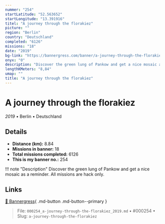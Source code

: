 ```yaml
---
nummer: "254"
startLatitude: "52.563652"
startLongitude: "13.391916"
titel: "A journey through the florakiez"
picture: ""
region: "Berlin"
country: "Deutschland"
completed: "6126"
missions: "18"
date: "2019"
bg-link: "https://bannergress.com/banner/a-journey-through-the-florakiez-ac90"
onyx: "0"
description: "Discover the green lung of Pankow and get a nice mosaic as a reminder. All missions are hack only."
lengthKMeters: "8,84"
umap: ""
title: "A journey through the florakiez"
---
```

# A journey through the florakiez

*2019* • Berlin • Deutschland



## Details
- **Distance (km):** 8.84
- **Missions in banner:** 18
- **Total missions completed:** 6126
- **This is my banner no.:** 254


!!! note "Description"
    Discover the green lung of Pankow and get a nice mosaic as a reminder. All missions are hack only.



## Links
[🔗 Bannergress](https://bannergress.com/banner/a-journey-through-the-florakiez-ac90){ .md-button .md-button--primary }



> File: `000254_a-journey-through-the-florakiez_2019.md` • #000254 • Slug: `a-journey-through-the-florakiez`
